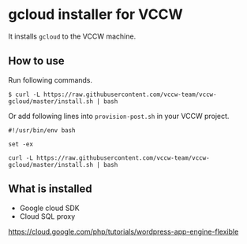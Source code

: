 # gcloud installer for VCCW

It installs `gcloud` to the VCCW machine.

## How to use

Run following commands.

```
$ curl -L https://raw.githubusercontent.com/vccw-team/vccw-gcloud/master/install.sh | bash
```

Or add following lines into `provision-post.sh` in your VCCW project.

```
#!/usr/bin/env bash

set -ex

curl -L https://raw.githubusercontent.com/vccw-team/vccw-gcloud/master/install.sh | bash
```

## What is installed

* Google cloud SDK
* Cloud SQL proxy

https://cloud.google.com/php/tutorials/wordpress-app-engine-flexible

